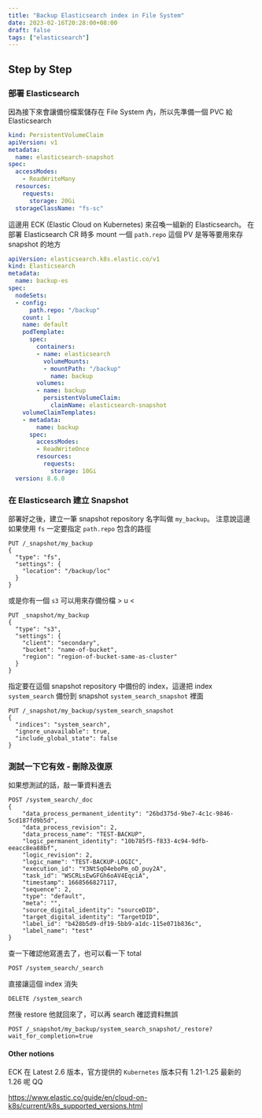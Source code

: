 ```yaml
---
title: "Backup Elasticsearch index in File System"
date: 2023-02-16T20:28:00+08:00
draft: false
tags: ["elasticsearch"]
---
```


## Step by Step
### 部署 Elasticsearch

因為接下來會讓備份檔案儲存在 File System 內，所以先準備一個 PVC 給 Elasticsearch

```yaml
kind: PersistentVolumeClaim
apiVersion: v1
metadata:
  name: elasticsearch-snapshot
spec:
  accessModes:
    - ReadWriteMany
  resources:
    requests:
      storage: 20Gi
  storageClassName: "fs-sc"
```

這邊用 ECK (Elastic Cloud on Kubernetes) 來召喚一組新的 Elasticsearch。
在部署 Elasticsearch CR 時多 mount 一個 `path.repo` 這個 PV 是等等要用來存 snapshot 的地方

```yaml
apiVersion: elasticsearch.k8s.elastic.co/v1
kind: Elasticsearch
metadata:
  name: backup-es
spec:
  nodeSets:
  - config:
      path.repo: "/backup"
    count: 1
    name: default
    podTemplate:
      spec:
        containers:
        - name: elasticsearch
          volumeMounts:
          - mountPath: "/backup"
            name: backup
        volumes:
        - name: backup
          persistentVolumeClaim:
            claimName: elasticsearch-snapshot
    volumeClaimTemplates:
    - metadata:
        name: backup
      spec:
        accessModes:
        - ReadWriteOnce
        resources:
          requests:
            storage: 10Gi
  version: 8.6.0
```

### 在 Elasticsearch 建立 Snapshot

部署好之後，建立一筆 snapshot repository 名字叫做 `my_backup`。
注意說這邊如果使用 `fs` 一定要指定 `path.repo` 包含的路徑
```
PUT /_snapshot/my_backup
{
  "type": "fs",
  "settings": {
    "location": "/backup/loc"
  }
}
```

或是你有一個 `s3` 可以用來存備份檔 > u <
```
PUT _snapshot/my_backup
{
  "type": "s3",
  "settings": {
    "client": "secondary",
    "bucket": "name-of-bucket",
    "region": "region-of-bucket-same-as-cluster"
  }
}
```

指定要在這個 snapshot repository 中備份的 index，這邊把 index `system_search` 備份到 snapshot `system_search_snapshot` 裡面
```
PUT /_snapshot/my_backup/system_search_snapshot
{
  "indices": "system_search",
  "ignore_unavailable": true,
  "include_global_state": false
}
```

### 測試一下它有效 - 刪除及復原

如果想測試的話，敲一筆資料進去
```
POST /system_search/_doc
{
    "data_process_permanent_identity": "26bd375d-9be7-4c1c-9846-5cd187fd9b5d",
    "data_process_revision": 2,
    "data_process_name": "TEST-BACKUP",
    "logic_permanent_identity": "10b785f5-f833-4c94-9dfb-eeacc8ea88bf",
    "logic_revision": 2,
    "logic_name": "TEST-BACKUP-LOGIC",
    "execution_id": "Y3NtSqO4eboPm_oD_puy2A",
    "task_id": "WSCRLsEwGFGh6oAV4EqciA",
    "timestamp": 1668566827117,
    "sequence": 2,
    "type": "default",
    "meta": "",
    "source_digital_identity": "sourceDID",
    "target_digital_identity": "TargetDID",
    "label_id": "b428b5d9-df19-5bb9-a1dc-115e071b836c",
    "label_name": "test"
}
```

查一下確認他寫進去了，也可以看一下 total
```
POST /system_search/_search
```

直接讓這個 index 消失
```
DELETE /system_search
```

然後 restore 他就回來了，可以再 search 確認資料無誤
```
POST /_snapshot/my_backup/system_search_snapshot/_restore?wait_for_completion=true
```

#### Other notions
ECK 在 Latest 2.6 版本，官方提供的 `Kubernetes` 版本只有 1.21-1.25 最新的 1.26 呢 QQ

https://www.elastic.co/guide/en/cloud-on-k8s/current/k8s_supported_versions.html
